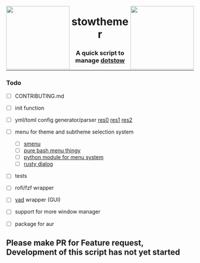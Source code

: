 
<p align="center"><img align="left"  src="https://user-images.githubusercontent.com/67634565/135770396-bc4474c0-2a57-4e53-a076-f4ae3d2fb409.png" height='170px' >
<img align="right"  src="https://user-images.githubusercontent.com/67634565/125792404-8feb3087-2884-42c8-9432-024879a9b3fc.gif" height='170px' ></p>

# 

<h1 align="center">stowthemer</h1>
<h3 align="center">A quick script to manage <a href="https://github.com/umgbhalla/dotstow">dotstow</a></h3>

<hr>

### Todo

- [ ] CONTRIBUTING.md
- [ ] init function
- [ ] yml/toml config generator/parser [res0](https://perfecto25.medium.com/handle-bash-config-file-variables-like-a-pro-957dc9a838ed)
 [res1](https://unix.stackexchange.com/questions/175648/use-config-file-for-my-shell-script) [res2](https://askubuntu.com/questions/743493/best-way-to-read-a-config-file-in-bash)
- [ ]  menu for theme and subtheme selection system
    - [ ] [smenu](https://github.com/p-gen/smenu)
    - [ ] [pure bash menu thingy](https://serverfault.com/questions/144939/multi-select-menu-in-bash-script/506704#506704)
    - [ ] [python module for menu system](https://medium.com/geekculture/build-interactive-cli-tools-in-python-47303c50d75)
    - [ ] [rusty dialog](https://docs.rs/dialoguer/0.8.0/dialoguer/)
- [ ] tests
- [ ] rofi/fzf wrapper
- [ ] [yad](https://github.com/v1cont/yad) wrapper (GUI)
- [ ] support for more window manager
- [ ] package for aur




  
## Please make PR for Feature request, Development of this script has not yet started


